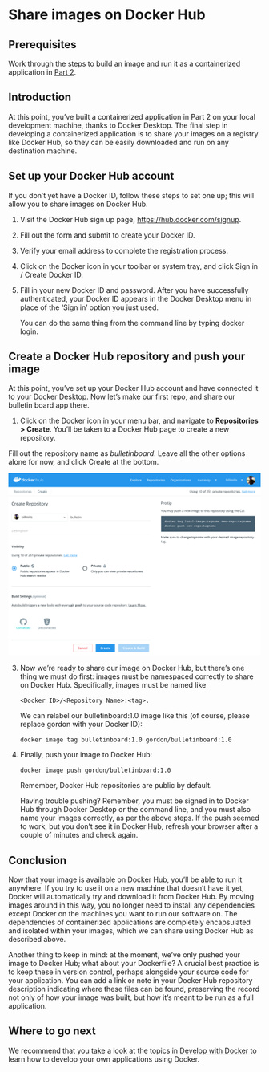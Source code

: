 # Share images on Docker Hub

## Prerequisites
Work through the steps to build an image and run it as a containerized application in [Part 2](/section2.md).

## Introduction
At this point, you’ve built a containerized application in Part 2 on your local development machine, thanks to Docker Desktop. The final step in developing a containerized application is to share your images on a registry like Docker Hub, so they can be easily downloaded and run on any destination machine.

## Set up your Docker Hub account
If you don’t yet have a Docker ID, follow these steps to set one up; this will allow you to share images on Docker Hub.

1. Visit the Docker Hub sign up page, https://hub.docker.com/signup.

2. Fill out the form and submit to create your Docker ID.

3. Verify your email address to complete the registration process.

4. Click on the Docker icon in your toolbar or system tray, and click Sign in / Create Docker ID.

5. Fill in your new Docker ID and password. After you have successfully authenticated, your Docker ID appears in the Docker Desktop menu in place of the ‘Sign in’ option you just used.

    You can do the same thing from the command line by typing docker login.

## Create a Docker Hub repository and push your image
At this point, you’ve set up your Docker Hub account and have connected it to your Docker Desktop. Now let’s make our first repo, and share our bulletin board app there.

1. Click on the Docker icon in your menu bar, and navigate to **Repositories > Create**. You’ll be taken to a Docker Hub page to create a new repository.

Fill out the repository name as *bulletinboard*. Leave all the other options alone for now, and click Create at the bottom.

![make a repo](/images/newrepo.png)

3. Now we’re ready to share our image on Docker Hub, but there’s one thing we must do first: images must be namespaced correctly to share on Docker Hub. Specifically, images must be named like 
    ```
    <Docker ID>/<Repository Name>:<tag>. 
    ```
    We can relabel our bulletinboard:1.0 image like this (of course, please replace gordon with your Docker ID):
    ```
    docker image tag bulletinboard:1.0 gordon/bulletinboard:1.0
    ```

4. Finally, push your image to Docker Hub:
    ```
    docker image push gordon/bulletinboard:1.0
    ```
    
    Remember, Docker Hub repositories are public by default.

    Having trouble pushing? Remember, you must be signed in to Docker Hub through Docker Desktop or the command line, and you must also name your images correctly, as per the above steps. If the push seemed to work, but you don’t see it in Docker Hub, refresh your browser after a couple of minutes and check again.

## Conclusion
Now that your image is available on Docker Hub, you’ll be able to run it anywhere. If you try to use it on a new machine that doesn’t have it yet, Docker will automatically try and download it from Docker Hub. By moving images around in this way, you no longer need to install any dependencies except Docker on the machines you want to run our software on. The dependencies of containerized applications are completely encapsulated and isolated within your images, which we can share using Docker Hub as described above.

Another thing to keep in mind: at the moment, we’ve only pushed your image to Docker Hub; what about your Dockerfile? A crucial best practice is to keep these in version control, perhaps alongside your source code for your application. You can add a link or note in your Docker Hub repository description indicating where these files can be found, preserving the record not only of how your image was built, but how it’s meant to be run as a full application.

## Where to go next
We recommend that you take a look at the topics in [Develop with Docker](https://docs.docker.com/develop/) to learn how to develop your own applications using Docker.
